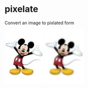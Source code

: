 # pixelate
Convert an image to pixlated form


<img src="/images/micky.jpg" width="25%">  <img src="/images/pix_micky.jpg" width="25%">
